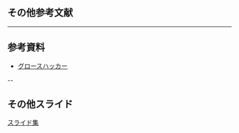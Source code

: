 ## その他参考文献

---

## 参考資料

- [グロースハッカー](https://blog.ideamans.com/author/3/)

--

## その他スライド

[スライド集](../index.html)


